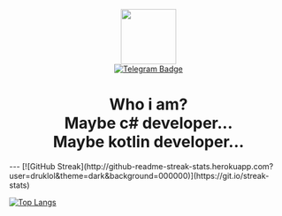 <div id="header" align="center">
  <img src="https://media.giphy.com/media/M9gbBd9nbDrOTu1Mqx/giphy.gif" width="100"/>
</div>
<div id="badges" align="center">
  <a href="t.me/druklol">
    <img src="https://img.shields.io/badge/Telegram-black?logo=telegram&style=for-the-badge" alt="Telegram Badge"/>
  </a>
</div>
<h1 align="center">
  Who i am?<br>Maybe c# developer...<br>Maybe kotlin developer...
</h1>
---
[![GitHub Streak](http://github-readme-streak-stats.herokuapp.com?user=druklol&theme=dark&background=000000)](https://git.io/streak-stats)

[![Top Langs](https://github-readme-stats.vercel.app/api/top-langs/?username=druklol&layout=compact&theme=vision-friendly-dark)](https://github.com/anuraghazra/github-readme-stats)

